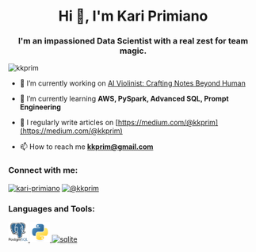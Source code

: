 <h1 align="center">Hi 👋, I'm Kari Primiano</h1>
<h3 align="center">I'm an impassioned Data Scientist with a real zest for team magic.</h3>

<p align="left"> <img src="https://komarev.com/ghpvc/?username=kkprim&label=Profile%20views&color=0e75b6&style=flat" alt="kkprim" /> </p>

- 🔭 I’m currently working on [AI Violinist: Crafting Notes Beyond Human](https://github.com/kkprim/Neural-Net-Generative-AI-Violin-Composition)

- 🌱 I’m currently learning **AWS, PySpark, Advanced SQL, Prompt Engineering**

- 📝 I regularly write articles on [https://medium.com/@kkprim](https://medium.com/@kkprim)

- 📫 How to reach me **kkprim@gmail.com**


<h3 align="left">Connect with me:</h3>
<p align="left">
<a href="https://linkedin.com/in/kari-primiano" target="blank"><img align="center" src="https://raw.githubusercontent.com/rahuldkjain/github-profile-readme-generator/master/src/images/icons/Social/linked-in-alt.svg" alt="kari-primiano" height="30" width="40" /></a>
<a href="https://medium.com/@kkprim" target="blank"><img align="center" src="https://raw.githubusercontent.com/rahuldkjain/github-profile-readme-generator/master/src/images/icons/Social/medium.svg" alt="@kkprim" height="30" width="40" /></a>
</p>

<h3 align="left">Languages and Tools:</h3>
<p align="left"> <a href="https://www.postgresql.org" target="_blank" rel="noreferrer"> <img src="https://raw.githubusercontent.com/devicons/devicon/master/icons/postgresql/postgresql-original-wordmark.svg" alt="postgresql" width="40" height="40"/> </a> <a href="https://www.python.org" target="_blank" rel="noreferrer"> <img src="https://raw.githubusercontent.com/devicons/devicon/master/icons/python/python-original.svg" alt="python" width="40" height="40"/> </a> <a href="https://www.sqlite.org/" target="_blank" rel="noreferrer"> <img src="https://www.vectorlogo.zone/logos/sqlite/sqlite-icon.svg" alt="sqlite" width="40" height="40"/> </a> </p>

